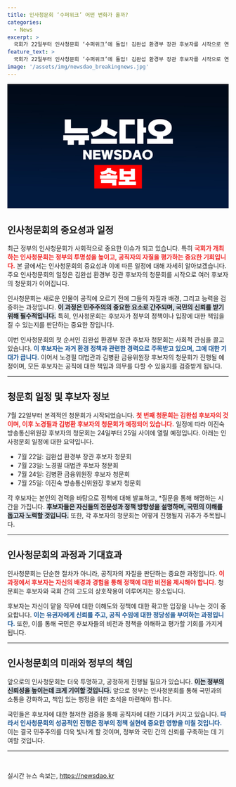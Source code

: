 ```yaml
---
title: 인사청문회 ‘수퍼위크’ 어떤 변화가 올까?
categories:
  - News
excerpt: >
  국회가 22일부터 인사청문회 ‘수퍼위크’에 돌입! 김완섭 환경부 장관 후보자를 시작으로 연이은 청문회가 예정되어 있다. 이진숙 방송통신위원장 후보자의 청문회까지, 정치 이변의 장을 놓치지 마세요!
feature_text: >
  국회가 22일부터 인사청문회 ‘수퍼위크’에 돌입! 김완섭 환경부 장관 후보자를 시작으로 연이은 청문회가 예정되어 있다. 이진숙 방송통신위원장 후보자의 청문회까지, 정치 이변의 장을 놓치지 마세요!
image: '/assets/img/newsdao_breakingnews.jpg'
---
```


<p><img src="/assets/img/newsdao_breakingnews.jpg" alt="pcversion 속보" /></p>

<h2 data-ke-size="size26">인사청문회의 중요성과 일정</h2>

<p data-ke-size="size16">최근 정부의 인사청문회가 사회적으로 중요한 이슈가 되고 있습니다. 특히 <b><span style="color: #ee2323;">국회가 개최하는 인사청문회는 정부의 투명성을 높이고, 공직자의 자질을 평가하는 중요한 기회입니다.</span></b> 본 글에서는 인사청문회의 중요성과 이에 따른 일정에 대해 자세히 알아보겠습니다. 주요 인사청문회의 일정은 김완섭 환경부 장관 후보자의 청문회를 시작으로 여러 후보자의 청문회가 이어집니다.</p>

<p data-ke-size="size16">인사청문회는 새로운 인물이 공직에 오르기 전에 그들의 자질과 배경, 그리고 능력을 검증하는 과정입니다. <b><span style="background-color: #21538527;">이 과정은 민주주의의 중요한 요소로 간주되며, 국민의 신뢰를 받기 위해 필수적입니다.</span></b> 특히, 인사청문회는 후보자가 정부의 정책이나 입장에 대한 책임을 질 수 있는지를 판단하는 중요한 장입니다.</p>

<p data-ke-size="size16">이번 인사청문회의 첫 순서인 김완섭 환경부 장관 후보자 청문회는 사회적 관심을 끌고 있습니다. <b><span style="color: #1a5490;">이 후보자는 과거 환경 정책과 관련한 경력으로 주목받고 있으며, 그에 대한 기대가 큽니다.</span></b> 이어서 노경필 대법관과 김병환 금융위원장 후보자의 청문회가 진행될 예정이며, 모든 후보자는 공직에 대한 책임과 의무를 다할 수 있을지를 검증받게 됩니다.</p>

<hr />

<h2 data-ke-size="size26">청문회 일정 및 후보자 정보</h2>

<p data-ke-size="size16">7월 22일부터 본격적인 청문회가 시작되었습니다. <b><span style="color: #ee2323;">첫 번째 청문회는 김완섭 후보자의 것이며, 이후 노경필과 김병환 후보자의 청문회가 예정되어 있습니다.</span></b> 일정에 따라 이진숙 방송통신위원장 후보자의 청문회는 24일부터 25일 사이에 열릴 예정입니다. 아래는 인사청문회 일정에 대한 요약입니다.</p>

<ul>
  <li>7월 22일: 김완섭 환경부 장관 후보자 청문회</li>
  <li>7월 23일: 노경필 대법관 후보자 청문회</li>
  <li>7월 24일: 김병환 금융위원장 후보자 청문회</li>
  <li>7월 25일: 이진숙 방송통신위원장 후보자 청문회</li>
</ul>

<p data-ke-size="size16">각 후보자는 본인의 경력을 바탕으로 정책에 대해 발표하고, *질문을 통해 해명하는 시간을 가집니다. <b><span style="background-color: #21538527;">후보자들은 자신들의 전문성과 정책 방향성을 설명하며, 국민의 이해를 돕고자 노력할 것입니다.</span></b> 또한, 각 후보자의 청문회는 어떻게 진행될지 귀추가 주목됩니다.</p>

<hr />

<h2 data-ke-size="size26">인사청문회의 과정과 기대효과</h2>

<p data-ke-size="size16">인사청문회는 단순한 절차가 아니라, 공직자의 자질을 판단하는 중요한 과정입니다. <b><span style="color: #ee2323;">이 과정에서 후보자는 자신의 배경과 경험을 통해 정책에 대한 비전을 제시해야 합니다.</span></b> 청문회는 후보자와 국회 간의 고도의 상호작용이 이루어지는 장소입니다.</p>

<p data-ke-size="size16">후보자는 자신이 맡을 직무에 대한 이해도와 정책에 대한 확고한 입장을 나누는 것이 중요합니다. <b><span style="color: #1a5490;">이는 유권자에게 신뢰를 주고, 공직 수임에 대한 정당성을 부여하는 과정입니다.</span></b> 또한, 이를 통해 국민은 후보자들의 비전과 정책을 이해하고 평가할 기회를 가지게 됩니다.</p>

<hr />

<h2 data-ke-size="size26">인사청문회의 미래와 정부의 책임</h2>

<p data-ke-size="size16">앞으로의 인사청문회는 더욱 투명하고, 공정하게 진행될 필요가 있습니다. <b><span style="background-color: #21538527;">이는 정부의 신뢰성을 높이는데 크게 기여할 것입니다.</span></b> 앞으로 정부는 인사청문회를 통해 국민과의 소통을 강화하고, 책임 있는 행정을 위한 초석을 마련해야 합니다.</p>

<p data-ke-size="size16">국민들은 후보자에 대한 철저한 검증을 통해 공직자에 대한 기대가 커지고 있습니다. <b><span style="color: #1a5490;">따라서 인사청문회의 성공적인 진행은 정부의 정책 실현에 중요한 영향을 미칠 것입니다.</span></b> 이는 결국 민주주의를 더욱 빛나게 할 것이며, 정부와 국민 간의 신뢰를 구축하는 데 기여할 것입니다.</p>

<hr />

<p data-ke-size="size16">&nbsp;</p>
실시간 뉴스 속보는, <a href="https://newsdao.kr" rel="dofollow">https://newsdao.kr</a>


